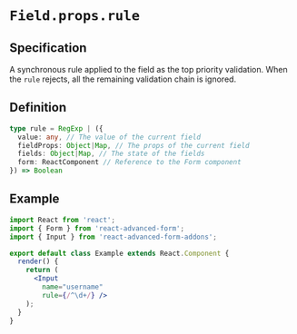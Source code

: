 # `Field.props.rule`

## Specification
A synchronous rule applied to the field as the top priority validation. When the `rule` rejects, all the remaining validation chain is ignored.

## Definition
```ts
type rule = RegExp | ({
  value: any, // The value of the current field
  fieldProps: Object|Map, // The props of the current field
  fields: Object|Map, // The state of the fields
  form: ReactComponent // Reference to the Form component
}) => Boolean
```

## Example
```jsx
import React from 'react';
import { Form } from 'react-advanced-form';
import { Input } from 'react-advanced-form-addons';

export default class Example extends React.Component {
  render() {
    return (
      <Input
        name="username"
        rule={/^\d+/} />
    );
  }
}
```
